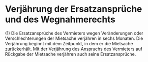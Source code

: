 # Verjährung der Ersatzansprüche und des Wegnahmerechts

(1) Die Ersatzansprüche des Vermieters wegen Veränderungen oder Verschlechterungen der Mietsache verjähren in sechs Monaten. Die Verjährung beginnt mit dem Zeitpunkt, in dem er die Mietsache zurückerhält. Mit der Verjährung des Anspruchs des Vermieters auf Rückgabe der Mietsache verjähren auch seine Ersatzansprüche.
